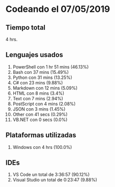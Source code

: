 # Codeando el 07/05/2019

## Tiempo total
4 hrs.

## Lenguajes usados
1. PowerShell con 1 hr 51 mins (46.13%)
1. Bash con 37 mins (15.49%)
1. Python con 31 mins (13.25%)
1. C# con 23 mins (9.88%)
1. Markdown con 12 mins (5.09%)
1. HTML con 8 mins (3.4%)
1. Text con 7 mins (2.94%)
1. PostScript con 4 mins (2.08%)
1. JSON con 3 mins (1.45%)
1. Other con 41 secs (0.29%)
1. VB.NET con 0 secs (0.0%)

## Plataformas utilizadas
1. Windows con 4 hrs (100.0%)

## IDEs
1. VS Code un total de 3:36:57 (90.12%)
1. Visual Studio un total de 0:23:47 (9.88%)
